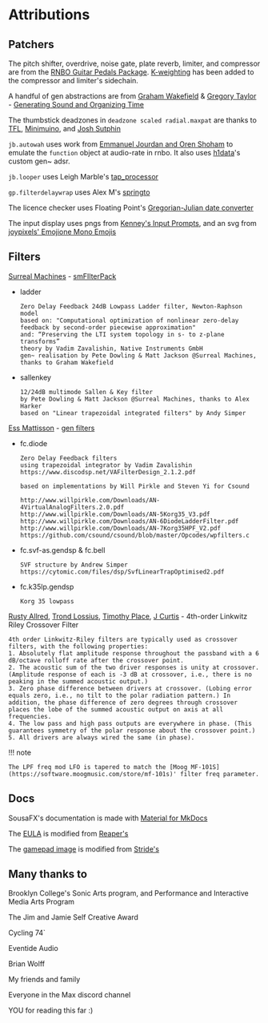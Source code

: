 # Attributions

## Patchers

The pitch shifter, overdrive, noise gate, plate reverb, limiter, and compressor are from the [RNBO Guitar Pedals Package](https://cycling74.com/products/rnbo-guitar-pedals). [K-weighting](https://www.itu.int/dms_pubrec/itu-r/rec/bs/R-REC-BS.1770-5-202311-I!!PDF-E.pdf) has been added to the compressor and limiter's sidechain.

A handful of gen abstractions are from [Graham Wakefield](https://github.com/grrrwaaa) & [Gregory Taylor](https://cycling74.com/articles/an-interview-with-gregory-taylor) - [Generating Sound and Organizing Time](https://cycling74.com/books/go)

The thumbstick deadzones in `deadzone scaled radial.maxpat` are thanks to [TFL](https://cycling74.com/forums/scaled-radial-deadzone-for-gamepad-joystick#reply-68021c0c3bd53f00135efbe2), [Minimuino](https://github.com/Minimuino/thumbstick-deadzones), and [Josh Sutphin](https://joshsutphin.com/gamedev/doing-thumbstick-dead-zones-right.html)

`jb.autowah` uses work from [Emmanuel Jourdan and Oren Shoham](https://cycling74.com/forums/math-behind-function-curve#reply-6006263e0da59906d7aff1c2
) to emulate the `function` object at audio-rate in rnbo. It also uses [h1data](https://github.com/h1data/max-custom-adsr)'s custom gen~ adsr.

`jb.looper` uses Leigh Marble's [tap_processor](https://cycling74.com/forums/how-to-make-a-double-tapclick-button-for-monome#reply-58ed2100b7244922ce26383c)

`gp.filterdelaywrap` uses Alex M's [springto](https://discord.com/channels/289378508247924738/289378711533387777/1406779779449098341)

The licence checker uses Floating Point's [Gregorian-Julian date converter](https://cycling74.com/forums/what-do-you-do-when-number-is-too-big-to-process#reply-58ed208843f50b22d4bb16c8)

The input display uses pngs from [Kenney's Input Prompts](https://kenney.nl/assets/input-prompts), and an svg from [joypixels' Emojione Mono Emojis](https://www.svgrepo.com/svg/404309/white-circle)

## Filters

[Surreal Machines](https://www.surrealmachines.com/) - [smFIlterPack](https://cycling74.com/articles/an-interview-with-surreal-machines)

- ladder

	```
	Zero Delay Feedback 24dB Lowpass Ladder filter, Newton-Raphson model
	based on: "Computational optimization of nonlinear zero-delay feedback by second-order piecewise approximation"
	and: “Preserving the LTI system topology in s- to z-plane transforms”
	theory by Vadim Zavalishin, Native Instruments GmbH
	gen~ realisation by Pete Dowling & Matt Jackson @Surreal Machines, thanks to Graham Wakefield
	```

- sallenkey

	```
	12/24dB multimode Sallen & Key filter
	by Pete Dowling & Matt Jackson @Surreal Machines, thanks to Alex Harker
	based on "Linear trapezoidal integrated filters" by Andy Simper
	```

[Ess Mattisson](https://fors.fm/) - [gen filters](https://github.com/ess-m/gen-filters)

- fc.diode

	```
	Zero Delay Feedback filters
 	using trapezoidal integrator by Vadim Zavalishin
 	https://www.discodsp.net/VAFilterDesign_2.1.2.pdf
	
 	based on implementations by Will Pirkle and Steven Yi for Csound
 	
 	http://www.willpirkle.com/Downloads/AN-4VirtualAnalogFilters.2.0.pdf
 	http://www.willpirkle.com/Downloads/AN-5Korg35_V3.pdf
 	http://www.willpirkle.com/Downloads/AN-6DiodeLadderFilter.pdf
 	http://www.willpirkle.com/Downloads/AN-7Korg35HPF_V2.pdf
 	https://github.com/csound/csound/blob/master/Opcodes/wpfilters.c
 	```

- fc.svf-as.gendsp & fc.bell

	```
	SVF structure by Andrew Simper
 	https://cytomic.com/files/dsp/SvfLinearTrapOptimised2.pdf
 	```

- fc.k35lp.gendsp

	```
	Korg 35 lowpass
	```

[Rusty Allred](https://web.archive.org/web/20071003115434/http://www.planetanalog.com/article/printableArticle.jhtml?articleID=12802683), [Trond Lossius](https://github.com/jamoma/JamomaCore/blob/master/DSP/extensions/FilterLib/source/TTLowpassLinkwitzRiley4.cpp), [Timothy Place](https://cycling74.com/tutorials/crossover-filter-design-video-tutorial), [J Curtis](https://cycling74.com/tutorials/crossover-filter-design-video-tutorial#reply-5e4377db8a6f416613deaf7c) -  4th-order Linkwitz Riley Crossover Filter

 	4th order Linkwitz-Riley filters are typically used as crossover filters, with the following properties:
 	1. Absolutely flat amplitude response throughout the passband with a 6 dB/octave rolloff rate after the crossover point.
 	2. The acoustic sum of the two driver responses is unity at crossover. (Amplitude response of each is -3 dB at crossover, i.e., there is no peaking in the summed acoustic output.)
 	3. Zero phase difference between drivers at crossover. (Lobing error equals zero, i.e., no tilt to the polar radiation pattern.) In addition, the phase difference of zero degrees through crossover places the lobe of the summed acoustic output on axis at all frequencies.
 	4. The low pass and high pass outputs are everywhere in phase. (This guarantees symmetry of the polar response about the crossover point.)
 	5. All drivers are always wired the same (in phase). 


!!! note

	The LPF freq mod LFO is tapered to match the [Moog MF-101S](https://software.moogmusic.com/store/mf-101s)' filter freq parameter. 

## Docs

SousaFX's documentation is made with [Material for MkDocs](https://squidfunk.github.io/mkdocs-material/)

The [EULA](eula.md) is modified from [Reaper's](https://www.reaper.fm/)

The [gamepad image](bindings.md) is modified from [Stride's](https://doc.stride3d.net/4.0/en/manual/input/gamepads.html)

## Many thanks to

Brooklyn College's Sonic Arts program, and Performance and Interactive Media Arts Program

The Jim and Jamie Self Creative Award

Cycling 74`

Eventide Audio

Brian Wolff

My friends and family

Everyone in the Max discord channel

YOU for reading this far :)
